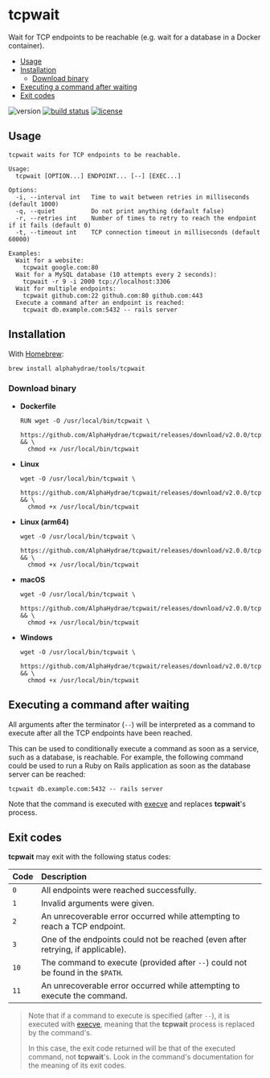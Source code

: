 # tcpwait

Wait for TCP endpoints to be reachable (e.g. wait for a database in a Docker container).

<!-- START doctoc generated TOC please keep comment here to allow auto update -->
<!-- DON'T EDIT THIS SECTION, INSTEAD RE-RUN doctoc TO UPDATE -->


- [Usage](#usage)
- [Installation](#installation)
  - [Download binary](#download-binary)
- [Executing a command after waiting](#executing-a-command-after-waiting)
- [Exit codes](#exit-codes)

<!-- END doctoc generated TOC please keep comment here to allow auto update -->

![version](https://img.shields.io/badge/Version-v2.0.0-blue.svg)
[![build status](https://travis-ci.org/AlphaHydrae/tcpwait.svg?branch=master)](https://travis-ci.org/AlphaHydrae/tcpwait)
[![license](https://img.shields.io/badge/License-MIT-blue.svg)](LICENSE.txt)



## Usage

```
tcpwait waits for TCP endpoints to be reachable.

Usage:
  tcpwait [OPTION...] ENDPOINT... [--] [EXEC...]

Options:
  -i, --interval int   Time to wait between retries in milliseconds (default 1000)
  -q, --quiet          Do not print anything (default false)
  -r, --retries int    Number of times to retry to reach the endpoint if it fails (default 0)
  -t, --timeout int    TCP connection timeout in milliseconds (default 60000)

Examples:
  Wait for a website:
    tcpwait google.com:80
  Wait for a MySQL database (10 attempts every 2 seconds):
    tcpwait -r 9 -i 2000 tcp://localhost:3306
  Wait for multiple endpoints:
    tcpwait github.com:22 github.com:80 github.com:443
  Execute a command after an endpoint is reached:
    tcpwait db.example.com:5432 -- rails server
```



## Installation

With [Homebrew][brew]:

```
brew install alphahydrae/tools/tcpwait
```

### Download binary

* **Dockerfile**

  ```
  RUN wget -O /usr/local/bin/tcpwait \
    https://github.com/AlphaHydrae/tcpwait/releases/download/v2.0.0/tcpwait_v2.0.0_linux_amd64 && \
    chmod +x /usr/local/bin/tcpwait
  ```
* **Linux**

  ```
  wget -O /usr/local/bin/tcpwait \
    https://github.com/AlphaHydrae/tcpwait/releases/download/v2.0.0/tcpwait_v2.0.0_linux_amd64 && \
    chmod +x /usr/local/bin/tcpwait
  ```
* **Linux (arm64)**

  ```
  wget -O /usr/local/bin/tcpwait \
    https://github.com/AlphaHydrae/tcpwait/releases/download/v2.0.0/tcpwait_v2.0.0_linux_arm64 && \
    chmod +x /usr/local/bin/tcpwait
  ```
* **macOS**

  ```
  wget -O /usr/local/bin/tcpwait \
    https://github.com/AlphaHydrae/tcpwait/releases/download/v2.0.0/tcpwait_v2.0.0_darwin_amd64 && \
    chmod +x /usr/local/bin/tcpwait
  ```
* **Windows**

  ```
  wget -O /usr/local/bin/tcpwait \
    https://github.com/AlphaHydrae/tcpwait/releases/download/v2.0.0/tcpwait_v2.0.0_windows_amd64 && \
    chmod +x /usr/local/bin/tcpwait
  ```



## Executing a command after waiting

All arguments after the terminator (`--`) will be interpreted as a command to
execute after all the TCP endpoints have been reached.

This can be used to conditionally execute a command as soon as a service, such
as a database, is reachable. For example, the following command could be used to
run a Ruby on Rails application as soon as the database server can be reached:

    tcpwait db.example.com:5432 -- rails server

Note that the command is executed with [execve] and replaces **tcpwait**'s
process.



## Exit codes

**tcpwait** may exit with the following status codes:

Code | Description
:--- | :---
`0`  | All endpoints were reached successfully.
`1`  | Invalid arguments were given.
`2`  | An unrecoverable error occurred while attempting to reach a TCP endpoint.
`3`  | One of the endpoints could not be reached (even after retrying, if applicable).
`10` | The command to execute (provided after `--`) could not be found in the `$PATH`.
`11` | An unrecoverable error occurred while attempting to execute the command.

> Note that if a command to execute is specified (after `--`), it is executed
> with [execve], meaning that the **tcpwait** process is replaced by the
> command's.
>
> In this case, the exit code returned will be that of the executed command, not
> **tcpwait**'s. Look in the command's documentation for the meaning of its exit
> codes.



[brew]: https://brew.sh/
[execve]: https://linux.die.net/man/2/execve
[go]: https://golang.org
